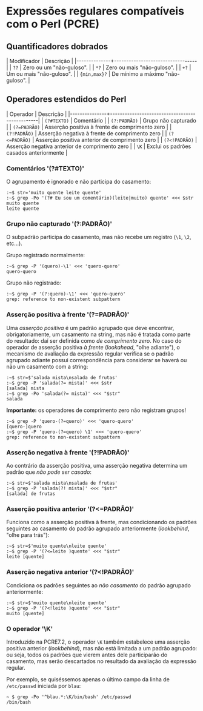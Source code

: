 # Expressões regulares compatíveis com o Perl (PCRE)

## Quantificadores dobrados

| Modificador  | Descrição                        |
|--------------+----------------------------------|
| `??`         | Zero ou um "não-guloso".         |
| `*?`         | Zero ou mais "não-guloso".       |
| `+?`         | Um ou mais "não-guloso".         |
| `{min,max}?` | De mínimo a máximo "não-guloso". |


## Operadores estendidos do Perl

| Operador      | Descrição                                      |
|---------------+------------------------------------------------|
| `(?#TEXTO)`   | Comentário                                     |
| `(?:PADRÃO)`  | Grupo não capturado                            |
| `(?=PADRÃO)`  | Asserção positiva à frente de comprimento zero |
| `(?!PADRÃO)`  | Asserção negativa à frente de comprimento zero |
| `(?<=PADRÃO)` | Asserção positiva anterior de comprimento zero |
| `(?<!PADRÃO)` | Asserção negativa anterior de comprimento zero |
| `\K`          | Exclui os padrões casados anteriormente        |


### Comentários '(?#TEXTO)'

O agrupamento é ignorado e não participa do casamento:

```
:~$ str='muito quente leite quente'
:~$ grep -Po '(?# Eu sou um comentário)(leite|muito) quente' <<< $str
muito quente
leite quente
```

### Grupo não capturado '(?:PADRÃO)'

O subpadrão participa do casamento, mas não recebe um registro (`\1`, `\2`, etc...).

Grupo registrado normalmente:

```
:~$ grep -P '(quero)-\1' <<< 'quero-quero'
quero-quero
```

Grupo não registrado:

```
:~$ grep -P '(?:quero)-\1' <<< 'quero-quero'
grep: reference to non-existent subpattern
```

### Asserção positiva à frente '(?=PADRÃO)'

Uma *asserção positiva* é um padrão agrupado que deve encontrar, obrigatoriamente, um casamento na string, mas não é tratada como parte do resultado: daí ser definida como *de comprimento zero*. No caso do operador de asserção positiva *à frente* (*lookahead*, "olhe adiante"), o mecanismo de avaliação da expressão regular verifica se o padrão agrupado adiante possui correspondência para considerar se haverá ou não um casamento com a string:

```
:~$ str=$'salada mista\nsalada de frutas'
:~$ grep -P 'salada(?= mista)' <<< $str
[salada] mista
:~$ grep -Po 'salada(?= mista)' <<< "$str"
salada
```

**Importante:** os operadores de comprimento zero não registram grupos!

```
:~$ grep -P 'quero-(?=quero)' <<< 'quero-quero'
[quero-]quero
:~$ grep -P 'quero-(?=quero) \1' <<< 'quero-quero'
grep: reference to non-existent subpattern
```

### Asserção negativa à frente '(?!PADRÃO)'

Ao contrário da asserção positiva, uma asserção negativa determina um padrão que *não pode ser casado*:

```
:~$ str=$'salada mista\nsalada de frutas'
:~$ grep -P 'salada(?! mista)' <<< "$str"
[salada] de frutas
```

### Asserção positiva anterior '(?<=PADRÃO)'

Funciona como a asserção positiva à frente, mas condicionando os padrões seguintes ao casamento do padrão agrupado anteriormente (*lookbehind*, "olhe para trás"):

```
:~$ str=$'muito quente\nleite quente'
:~$ grep -P '(?<=leite )quente' <<< "$str"
leite [quente]
```

### Asserção negativa anterior '(?<!PADRÃO)'

Condiciona os padrões seguintes ao *não casamento* do padrão agrupado anteriormente:

```
:~$ str=$'muito quente\nleite quente'
:~$ grep -P '(?<!leite )quente' <<< "$str"
muito [quente]
```

### O operador '\K'

Introduzido na PCRE7.2, o operador `\K` também estabelece uma asserção positiva anterior (*lookbehind*), mas não está limitada a um padrão agrupado: ou seja, todos os padrões que vierem antes dele participarão do casamento, mas serão descartados no resultado da avaliação da expressão regular.

Por exemplo, se quiséssemos apenas o último campo da linha de `/etc/passwd` iniciada por `blau`:

```
~ $ grep -Po '^blau.*:\K/bin/bash' /etc/passwd
/bin/bash
```


